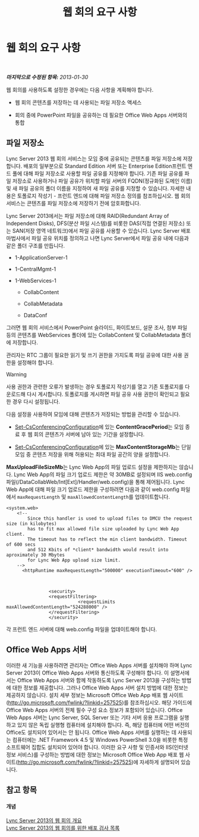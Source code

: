 ﻿---
title: 웹 회의 요구 사항
TOCTitle: 웹 회의 요구 사항
ms:assetid: 125f847c-58ab-450f-ae43-41219fd38477
ms:mtpsurl: https://technet.microsoft.com/ko-kr/library/JJ619171(v=OCS.15)
ms:contentKeyID: 49302868
ms.date: 08/10/2015
mtps_version: v=OCS.15
ms.translationtype: HT
---

# 웹 회의 요구 사항

 

_**마지막으로 수정된 항목:** 2013-01-30_

웹 회의를 사용하도록 설정한 경우에는 다음 사항을 계획해야 합니다.

  -   
    웹 회의 콘텐츠를 저장하는 데 사용되는 파일 저장소 액세스

  -   
    회의 중에 PowerPoint 파일을 공유하는 데 필요한 Office Web Apps 서버와의 통합

## 파일 저장소

Lync Server 2013 웹 회의 서비스는 모임 중에 공유되는 콘텐츠를 파일 저장소에 저장합니다. 배포의 일부분으로 Standard Edition 서버 또는 Enterprise Edition프런트 엔드 풀에 대해 파일 저장소로 사용할 파일 공유를 지정해야 합니다. 기존 파일 공유를 파일 저장소로 사용하거나 파일 공유가 위치할 파일 서버의 FQDN(정규화된 도메인 이름) 및 새 파일 공유의 폴더 이름을 지정하여 새 파일 공유를 지정할 수 있습니다. 자세한 내용은 토폴로지 작성기 - 프런트 엔드에 대해 파일 저장소 정의를 참조하십시오. 웹 회의 서비스는 콘텐츠를 파일 저장소에 저장하기 전에 암호화합니다.

Lync Server 2013에서는 파일 저장소에 대해 RAID(Redundant Array of Independent Disks), DFS(분산 파일 시스템)를 비롯한 DAS(직접 연결된 저장소) 또는 SAN(저장 영역 네트워크)에서 파일 공유를 사용할 수 있습니다. Lync Server 배포 마법사에서 파일 공유 위치를 정의하고 나면 Lync Server에서 파일 공유 내에 다음과 같은 폴더 구조를 만듭니다.

  - 1-ApplicationServer-1

  - 1-CentralMgmt-1

  - 1-WebServices-1
    
      - CollabContent
    
      - CollabMetadata
    
      - DataConf

그러면 웹 회의 서비스에서 PowerPoint 슬라이드, 화이트보드, 설문 조사, 첨부 파일 등의 콘텐츠를 WebServices 폴더에 있는 CollabContent 및 CollabMetadata 폴더에 저장합니다.

관리자는 RTC 그룹이 필요한 읽기 및 쓰기 권한을 가지도록 파일 공유에 대한 사용 권한을 설정해야 합니다.


> [!WARNING]
> 사용 권한과 관련한 오류가 발생하는 경우 토폴로지 작성기를 열고 기존 토폴로지를 다운로드해 다시 게시합니다. 토폴로지를 게시하면 파일 공유 사용 권한이 확인되고 필요한 경우 다시 설정됩니다.



다음 설정을 사용하여 모임에 대해 콘텐츠가 저장되는 방법을 관리할 수 있습니다.

  - [Set-CsConferencingConfiguration](https://docs.microsoft.com/en-us/powershell/module/skype/Set-CsConferencingConfiguration)에 있는 **ContentGracePeriod**는 모임 종료 후 웹 회의 콘텐츠가 서버에 남아 있는 기간을 설정합니다.

  - [Set-CsConferencingConfiguration](https://docs.microsoft.com/en-us/powershell/module/skype/Set-CsConferencingConfiguration)에 있는 **MaxContentStorageMb**는 단일 모임 중 콘텐츠 저장을 위해 허용되는 최대 파일 공간의 양을 설정합니다.

**MaxUploadFileSizeMb**는 Lync Web App의 파일 업로드 설정을 제한하지는 않습니다. Lync Web App의 파일 크기 업로드 제한은 약 30MB로 설정되며 IIS web.config 파일(/DataCollabWeb/Int\[Ext\]/Handler/web.config)을 통해 제어됩니다. Lync Web App에 대해 파일 크기 업로드 제한을 구성하려면 다음과 같이 web.config 파일에서 `maxRequestLength` 및 `maxAllowedContentLength`를 업데이트합니다.

    <system.web>
        <!-- 
            Since this handler is used to upload files to DMCU the request size (in kilobytes) 
            has to fit max allowed file size uploaded by Lync Web App client.
            The timeout has to reflect the min client bandwidth. Timeout of 600 secs 
            and 512 Kbits of *client* bandwidth would result into aproximately 30 Mbytes 
            for Lync Web App upload size limit.
        -->
          <httpRuntime maxRequestLength="500000" executionTimeout="600" />
    
    
    
                    <security>
                    <requestFiltering>
                               <requestLimits maxAllowedContentLength="524288000" />
                    </requestFiltering>
                    </security>

각 프런트 엔드 서버에 대해 web.config 파일을 업데이트해야 합니다.

## Office Web Apps 서버

이러한 새 기능을 사용하려면 관리자는 Office Web Apps 서버를 설치해야 하며 Lync Server 2013이 Office Web Apps 서버와 통신하도록 구성해야 합니다. 이 설명서에서는 Office Web Apps 서버와 함께 작동하도록 Lync Server 2013을 구성하는 방법에 대한 정보를 제공합니다. 그러나 Office Web Apps 서버 설치 방법에 대한 정보는 제공하지 않습니다. 설치 세부 정보는 Microsoft Office Web App 배포 웹 사이트(<http://go.microsoft.com/fwlink/?linkid=257525>)를 참조하십시오. 해당 가이드에 Office Web Apps 서버의 전체 필수 구성 요소 정보가 포함되어 있습니다. Office Web Apps 서버는 Lync Server, SQL Server 또는 기타 서버 응용 프로그램을 실행하고 있지 않은 독립 실행형 컴퓨터에 설치해야 합니다. 즉, 해당 컴퓨터에 어떤 버전의 Office도 설치되어 있어서는 안 됩니다. Office Web Apps 서버를 실행하는 데 사용되는 컴퓨터에는 .NET Framework 4.5 및 Windows PowerShell 3.0을 비롯한 특정 소프트웨어 집합도 설치되어 있어야 합니다. 이러한 요구 사항 및 인증서와 IIS(인터넷 정보 서비스)를 구성하는 방법에 대한 정보는 Microsoft Office Web App 배포 웹 사이트(<http://go.microsoft.com/fwlink/?linkid=257525>)에 자세하게 설명되어 있습니다.

## 참고 항목

#### 개념

[Lync Server 2013의 웹 회의 개요](lync-server-2013-web-conferencing-overview.md)  
[Lync Server 2013의 웹 회의를 위한 배포 검사 목록](lync-server-2013-deployment-checklist-for-web-conferencing.md)

